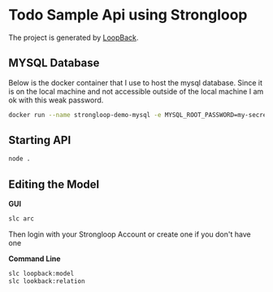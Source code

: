 # Todo Sample Api using Strongloop

The project is generated by [LoopBack](http://loopback.io).


## MYSQL Database 

Below is the docker container that I use to host the mysql database.  Since it is on the local machine and not accessible outside of the local machine I am ok with this weak password.

```bash
docker run --name strongloop-demo-mysql -e MYSQL_ROOT_PASSWORD=my-secret-pw -e MYSQL_USER=homestead -e MYSQL_PASSWORD=secret -e MYSQL_DATABASE=Stronglooptest -p 33060:33060 -d mysql
```


## Starting API

```bash
node .
```

## Editing the Model

**GUI**

```bash
slc arc
``` 

Then login with your Strongloop Account or create one if you don't have one

**Command Line**

```bash
slc loopback:model
slc lookback:relation
```